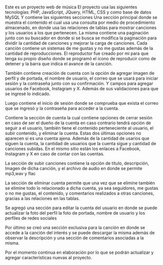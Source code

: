 Este es un proyecto web de música El proyecto usa las siguientes tecnologías: PHP, JavaScript, JQuery, HTML, CSS y como base de datos MySQL Y contiene las siguientes secciones Una sección principal donde se muestra el contenido el cual usa una consulta por medio de procedimiento almacenado, en donde usa las relaciones de tablas para mostrar canciones y los usuarios a los que pertenecen. La misma contiene una paginación junto con su buscador en donde si se busca se modifica la paginación para dividir la cantidad de canciones y mejorar la carga de canciones. Cada canción contiene un sistemas de me gustas y no me gustas además de la cantidad de reproducciones. El reproductor fue creado por mi para que tenga su propio diseño donde se programó el icono de reproducir como de detener y la barra que indica el avance de la canción.

También contiene creación de cuenta con la opción de agregar imagen de perfil y de portada, el nombre de usuario, el correo que se usará para iniciar sesión y la contraseña junto con su confirmación. Y campos para agregar usuarios de Facebook, Instagram y X. Además de sus validaciones para que se ingresé lo indicado.

Luego contiene el inicio de sesión donde se comprueba que exista el correo que se ingresó y la contraseña para acceder a la cuenta.

Contiene la sección de cuenta la cual contiene opciones de cerrar sesión en caso de ser el dueño de la cuenta en caso contrario tendrá opción de seguir a el usuario, también tiene el contenido perteneciente al usuario, el subir contenido, y eliminar la cuenta. Estas dos últimas opciones no aparecen si es una cuenta ajena. Además de la cantidad de usarios que siguen la cuenta, la cantidad de usuarios que la cuenta sigue y cantidad de canciones subidas. En el mismo sitio están los enlaces a Facebook, Instagram y X en caso de contar con las cuentas.

La sección de subir canciones contiene la opción de titulo, descripción, Imagen de dicha canción, y el archivo de audio en donde se permite mp3,wav y flac

La sección de eliminar cuenta permite que una vez que se elimine también se elimine todo lo relacionado a dicha cuenta, ya sea seguidores, me gustas o no me gustas, el contenido, y comentarios realizados a otras canciones, gracias a las relaciones en las tablas.

Se agregó una sección para editar la cuenta del usuario en donde se puede actualizar la foto del perfil la foto de portada, nombre de usuario y los perfiles de redes sociales

Por último se creó una sección exclusiva para la canción en donde se accede a la canción del interés y se puede descargar la misma además de observar la descripción y una sección de comentarios asociadas a la misma.

Por el momento continua en elaboración por lo que se podrán actualizar y agregar características nuevas al proyecto.

